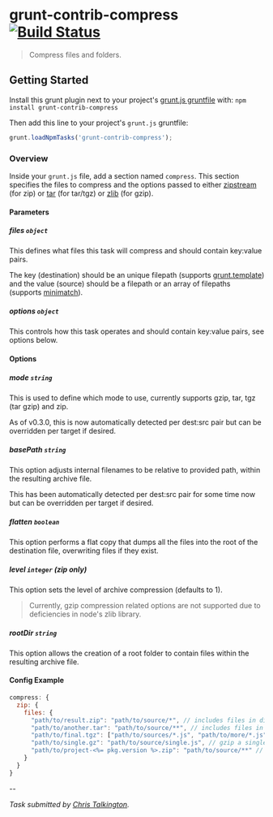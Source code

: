 # grunt-contrib-compress [![Build Status](https://secure.travis-ci.org/gruntjs/grunt-contrib-compress.png?branch=master)](http://travis-ci.org/gruntjs/grunt-contrib-compress)

> Compress files and folders.

## Getting Started
Install this grunt plugin next to your project's [grunt.js gruntfile][getting_started] with: `npm install grunt-contrib-compress`

Then add this line to your project's `grunt.js` gruntfile:

```javascript
grunt.loadNpmTasks('grunt-contrib-compress');
```

[grunt]: https://github.com/gruntjs/grunt
[getting_started]: https://github.com/gruntjs/grunt/blob/master/docs/getting_started.md

### Overview

Inside your `grunt.js` file, add a section named `compress`. This section specifies the files to compress and the options passed to either [zipstream](https://github.com/wellawaretech/node-zipstream) (for zip) or [tar](https://github.com/isaacs/node-tar) (for tar/tgz) or [zlib](http://nodejs.org/api/zlib.html#zlib_options) (for gzip).

#### Parameters

##### files ```object```

This defines what files this task will compress and should contain key:value pairs.

The key (destination) should be an unique filepath (supports [grunt.template](https://github.com/gruntjs/grunt/blob/master/docs/api_template.md)) and the value (source) should be a filepath or an array of filepaths (supports [minimatch](https://github.com/isaacs/minimatch)).

##### options ```object```

This controls how this task operates and should contain key:value pairs, see options below.

#### Options

##### mode ```string```

This is used to define which mode to use, currently supports gzip, tar, tgz (tar gzip) and zip.

As of v0.3.0, this is now automatically detected per dest:src pair but can be overridden per target if desired.

##### basePath ```string```

This option adjusts internal filenames to be relative to provided path, within the resulting archive file.

This has been automatically detected per dest:src pair for some time now but can be overridden per target if desired.

##### flatten ```boolean```

This option performs a flat copy that dumps all the files into the root of the destination file, overwriting files if they exist.

##### level ```integer``` (zip only)

This option sets the level of archive compression (defaults to 1).

> Currently, gzip compression related options are not supported due to deficiencies in node's zlib library.

##### rootDir ```string```

This option allows the creation of a root folder to contain files within the resulting archive file.

#### Config Example

``` javascript
compress: {
  zip: {
    files: {
      "path/to/result.zip": "path/to/source/*", // includes files in dir
      "path/to/another.tar": "path/to/source/**", // includes files in dir and subdirs
      "path/to/final.tgz": ["path/to/sources/*.js", "path/to/more/*.js"], // include JS files in two diff dirs
      "path/to/single.gz": "path/to/source/single.js", // gzip a single file
      "path/to/project-<%= pkg.version %>.zip": "path/to/source/**" // variables in destination
    }
  }
}
```

--

*Task submitted by [Chris Talkington](https://github.com/ctalkington).*